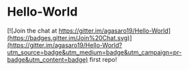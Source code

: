 # Hello-World

[![Join the chat at https://gitter.im/agasaro19/Hello-World](https://badges.gitter.im/Join%20Chat.svg)](https://gitter.im/agasaro19/Hello-World?utm_source=badge&utm_medium=badge&utm_campaign=pr-badge&utm_content=badge)
first repo!
